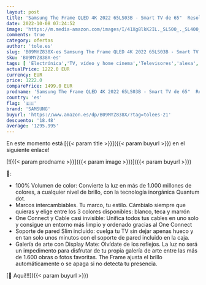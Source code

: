 ```yaml
---
layout: post
title: 'Samsung The Frame QLED 4K 2022 65LS03B - Smart TV de 65"  Resolución 4K UHD  Procesador QLED 4K con IA  HDR 10+  One Connect  Cable Casi Invisible  SolarCell Remote Control y Alexa integrada'
date: 2022-10-08 07:24:52
image: 'https://m.media-amazon.com/images/I/41Xg8lkK2IL._SL500_._SL400_.jpg'
comments: true
category: ofertas
author: 'tole.es'
slug: 'B09MYZ838X-es Samsung The Frame QLED 4K 2022 65LS03B - Smart TV de 65"...'
sku: 'B09MYZ838X-es'
tags: [ 'Electrónica','TV, vídeo y home cinema','Televisores','alexa','samsung','🇪🇸', ]
actualPrice: 1222.0 EUR
currency: EUR
price: 1222.0
comparePrice: 1499.0 EUR
prodname: 'Samsung The Frame QLED 4K 2022 65LS03B - Smart TV de 65"  Resolución 4K UHD  Procesador QLED 4K con IA  HDR 10+  One Connect  Cable Casi Invisible  SolarCell Remote Control y Alexa integrada'
country: 'es'
flag: '🇪🇸'
brand: 'SAMSUNG'
buyurl: 'https://www.amazon.es/dp/B09MYZ838X/?tag=tolees-21'
descuento: '18.48'
average: '1295.995'
---
```


En este momento está [{{< param title >}}]({{< param buyurl >}}) en el siguiente enlace!

[![{{< param prodname >}}]({{< param image >}})]({{< param buyurl >}})

🔎:

- 100% Volumen de color: Convierte la luz en más de 1.000 millones de colores, a cualquier nivel de brillo, con la tecnología inorgánica Quantum dot.
- Marcos intercambiables. Tu marco, tu estilo. Cámbialo siempre que quieras y elige entre los 3 colores disponibles: blanco, teca y marrón
- One Connect y Cable casi invisible: Unifica todos tus cables en uno solo y consigue un entorno más limpio y ordenado gracias al One Connect
- Soporte de pared Slim incluido: cuelga tu TV sin dejar apenas hueco y en tan solo unos minutos con el soporte de pared incluido en la caja.
- Galería de arte con Display Mate: Olvídate de los reflejos. La luz no será un impedimento para disfrutar de tu propia galería de arte entre las más de 1.600 obras o fotos favoritas. The Frame ajusta el brillo automáticamente o se apaga si no detecta tu presencia.

[🛒 Aquí!!!]({{< param buyurl >}})
